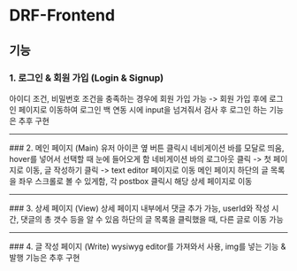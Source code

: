 # DRF-Frontend
## 기능
### 1. 로그인 & 회원 가입 (Login & Signup)
아이디 조건, 비밀번호 조건을 충족하는 경우에 회원 가입 가능 -> 회원 가입 후에 로그인 페이지로 이동하여 로그인 
백 연동 시에 input을 넘겨줘서 검사 후 로그인 하는 기능은 추후 구현
<hr/>
### 2. 메인 페이지 (Main)
유저 아이콘 옆 버튼 클릭시 네비게이션 바를 모달로 띄움, hover를 넣어서 선택할 때 눈에 들어오게 함
네비게이션 바의 로그아웃 클릭 -> 첫 페이지로 이동, 글 작성하기 클릭 -> text editor 페이지로 이동
메인 페이지 하단의 글 목록을 좌우 스크롤로 볼 수 있게함, 각 postbox 클릭시 해당 상세 페이지로 이동 
<hr />
### 3. 상세 페이지 (View)
상세 페이지 내부에서 댓글 추가 가능, userId와 작성 시간, 댓글의 총 갯수 등을 알 수 있음 
하단의 글 목록을 클릭했을 때, 다른 글로 이동 가능 
<hr />
### 4. 글 작성 페이지 (Write)
wysiwyg editor를 가져와서 사용, img를 넣는 기능 & 발행 기능은 추후 구현 

